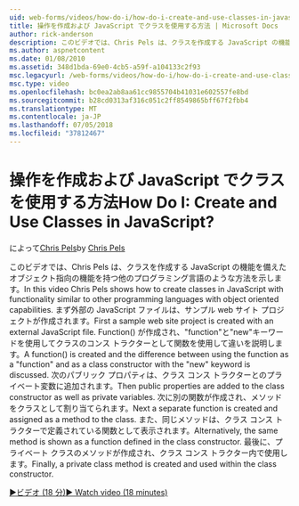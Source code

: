 ```yaml
---
uid: web-forms/videos/how-do-i/how-do-i-create-and-use-classes-in-javascript
title: 操作を作成および JavaScript でクラスを使用する方法 | Microsoft Docs
author: rick-anderson
description: このビデオでは、Chris Pels は、クラスを作成する JavaScript の機能を備えたオブジェクト指向 capabilitie で他のプログラミング言語のような方法を説明しています.
ms.author: aspnetcontent
ms.date: 01/08/2010
ms.assetid: 348d1bda-69e0-4cb5-a59f-a104133c2f93
msc.legacyurl: /web-forms/videos/how-do-i/how-do-i-create-and-use-classes-in-javascript
msc.type: video
ms.openlocfilehash: bc0ea2ab8aa61cc9855704b41031e602557fe8bd
ms.sourcegitcommit: b28cd0313af316c051c2ff8549865bff67f2fbb4
ms.translationtype: MT
ms.contentlocale: ja-JP
ms.lasthandoff: 07/05/2018
ms.locfileid: "37812467"
---
```

<a name="how-do-i-create-and-use-classes-in-javascript"></a><span data-ttu-id="6dfd7-104">操作を作成および JavaScript でクラスを使用する方法</span><span class="sxs-lookup"><span data-stu-id="6dfd7-104">How Do I: Create and Use Classes in JavaScript?</span></span>
====================
<span data-ttu-id="6dfd7-105">によって[Chris Pels](https://twitter.com/chrispels)</span><span class="sxs-lookup"><span data-stu-id="6dfd7-105">by [Chris Pels](https://twitter.com/chrispels)</span></span>

<span data-ttu-id="6dfd7-106">このビデオでは、Chris Pels は、クラスを作成する JavaScript の機能を備えたオブジェクト指向の機能を持つ他のプログラミング言語のような方法を示します。</span><span class="sxs-lookup"><span data-stu-id="6dfd7-106">In this video Chris Pels shows how to create classes in JavaScript with functionality similar to other programming languages with object oriented capabilities.</span></span> <span data-ttu-id="6dfd7-107">まず外部の JavaScript ファイルは、サンプル web サイト プロジェクトが作成されます。</span><span class="sxs-lookup"><span data-stu-id="6dfd7-107">First a sample web site project is created with an external JavaScript file.</span></span> <span data-ttu-id="6dfd7-108">Function() が作成され、"function"と"new"キーワードを使用してクラスのコンス トラクターとして関数を使用して違いを説明します。</span><span class="sxs-lookup"><span data-stu-id="6dfd7-108">A function() is created and the difference between using the function as a "function" and as a class constructor with the "new" keyword is discussed.</span></span> <span data-ttu-id="6dfd7-109">次のパブリック プロパティは、クラス コンス トラクターとのプライベート変数に追加されます。</span><span class="sxs-lookup"><span data-stu-id="6dfd7-109">Then public properties are added to the class constructor as well as private variables.</span></span> <span data-ttu-id="6dfd7-110">次に別の関数が作成され、メソッドをクラスとして割り当てられます。</span><span class="sxs-lookup"><span data-stu-id="6dfd7-110">Next a separate function is created and assigned as a method to the class.</span></span> <span data-ttu-id="6dfd7-111">また、同じメソッドは、クラス コンス トラクターで定義されている関数として表示されます。</span><span class="sxs-lookup"><span data-stu-id="6dfd7-111">Alternatively, the same method is shown as a function defined in the class constructor.</span></span> <span data-ttu-id="6dfd7-112">最後に、プライベート クラスのメソッドが作成され、クラス コンス トラクター内で使用します。</span><span class="sxs-lookup"><span data-stu-id="6dfd7-112">Finally, a private class method is created and used within the class constructor.</span></span>

[<span data-ttu-id="6dfd7-113">&#9654;ビデオ (18 分)</span><span class="sxs-lookup"><span data-stu-id="6dfd7-113">&#9654; Watch video (18 minutes)</span></span>](https://channel9.msdn.com/Blogs/ASP-NET-Site-Videos/how-do-i-create-and-use-classes-in-javascript)
